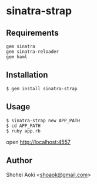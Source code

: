 # sinatra-strap

## Requirements
```
gem sinatra
gem sinatra-reloader
gem haml
```

## Installation

```
$ gem install sinatra-strap
```

## Usage

```
$ sinatra-strap new APP_PATH
$ cd APP_PATH
$ ruby app.rb
```
open [http://localhost:4557]()


## Author
Shohei Aoki <<shoaok@gmail.com>>
